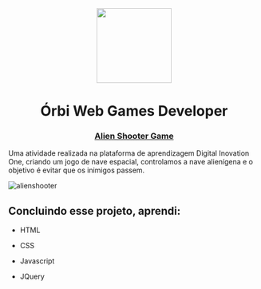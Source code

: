 <div align = "center">
  <img src="https://hermes.digitalinnovation.one/assets/diome/logo.svg" width=150px>
  <h1> Órbi Web Games Developer </h1>
  <h3> <a href="https://gaberibr.github.io/alienshooter_game/">Alien Shooter Game</a> </h3>
 </div>
  <p> Uma atividade realizada na plataforma de aprendizagem Digital Inovation One, criando um jogo de nave espacial, controlamos a nave alienígena e o objetivo é evitar que os inimigos passem. </p>
  
![alienshooter](https://user-images.githubusercontent.com/99212007/165380179-2ece0f95-95d4-487f-b277-076b08258e55.png)

## Concluindo esse projeto, aprendi:

- HTML

- CSS
  
- Javascript

- JQuery
